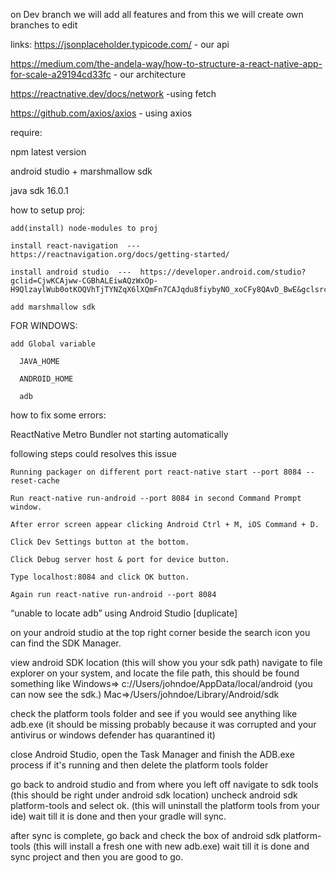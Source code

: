 on Dev branch we will add all features
and from this we will create own branches to edit

links:
https://jsonplaceholder.typicode.com/   - our api

https://medium.com/the-andela-way/how-to-structure-a-react-native-app-for-scale-a29194cd33fc    - our architecture

https://reactnative.dev/docs/network   -using fetch

https://github.com/axios/axios    - using axios


require:

  npm latest version
  
  android studio + marshmallow sdk
  
  java sdk 16.0.1
  

how to setup proj: 

    add(install) node-modules to proj
    
    install react-navigation  ---  https://reactnavigation.org/docs/getting-started/
    
    install android studio  ---  https://developer.android.com/studio?gclid=CjwKCAjww-CGBhALEiwAQzWxOp-H9QlzaylWub0otKOQVhTjTYNZqX6lXQmFn7CAJqdu8fiybyNO_xoCFy8QAvD_BwE&gclsrc=aw.ds
    
    add marshmallow sdk
    
    
  FOR WINDOWS:
  
    add Global variable
    
      JAVA_HOME
      
      ANDROID_HOME
      
      adb

how to fix some errors:

ReactNative Metro Bundler not starting automatically

  following steps could resolves this issue
  
    Running packager on different port react-native start --port 8084 --reset-cache
    
    Run react-native run-android --port 8084 in second Command Prompt window.
    
    After error screen appear clicking Android Ctrl + M, iOS Command + D.
    
    Click Dev Settings button at the bottom.
    
    Click Debug server host & port for device button.
    
    Type localhost:8084 and click OK button.
    
    Again run react-native run-android --port 8084
    
“unable to locate adb” using Android Studio [duplicate]

  on your android studio at the top right corner beside the search icon you can find the SDK Manager.
  
  view android SDK location (this will show you your sdk path) 
   navigate to file explorer on your system, and locate the file path, this should be found something like Windows=> c://Users/johndoe/AppData/local/android (you can now see the sdk.) Mac=>/Users/johndoe/Library/Android/sdk
   
  check the platform tools folder and see if you would see anything like adb.exe (it should be missing probably because it was corrupted and your antivirus or windows defender has quarantined it)
  
  close Android Studio, open the Task Manager and finish the ADB.exe process if it's running and then delete the platform tools folder
  
  go back to android studio and from where you left off navigate to sdk tools (this should be right under android sdk location) uncheck android sdk platform-tools and select ok. (this will uninstall the platform tools from your ide) wait till it is done and then your gradle will sync.
  
  after sync is complete, go back and check the box of android sdk platform-tools (this will install a fresh one with new adb.exe) wait till it is done and sync project and then  you are good to go.

